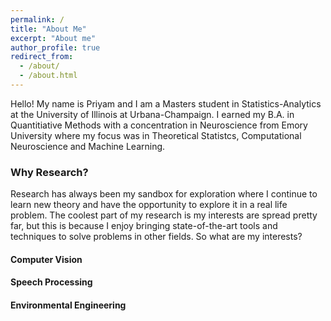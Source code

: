 ```yaml
---
permalink: /
title: "About Me"
excerpt: "About me"
author_profile: true
redirect_from: 
  - /about/
  - /about.html
---
```


Hello! My name is Priyam and I am a Masters student in Statistics-Analytics at the University of Illinois at Urbana-Champaign. I earned my B.A. in Quantitiative Methods with a concentration in Neuroscience from Emory University where my focus was in Theoretical Statistcs, Computational Neuroscience and Machine Learning.

### Why Research?

Research has always been my sandbox for exploration where I continue to learn new theory and have the opportunity to explore it in a real life problem. The coolest part of my research is my interests are spread pretty far, but this is because I enjoy bringing state-of-the-art tools and techniques to solve problems in other fields. So what are my interests?

#### Computer Vision
#### Speech Processing
#### Environmental Engineering

